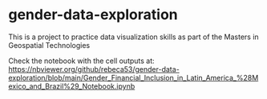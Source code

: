# gender-data-exploration
This is a project to practice data visualization skills as part of the Masters in Geospatial Technologies

Check the notebook with the cell outputs at: https://nbviewer.org/github/rebeca53/gender-data-exploration/blob/main/Gender_Financial_Inclusion_in_Latin_America_%28Mexico_and_Brazil%29_Notebook.ipynb
